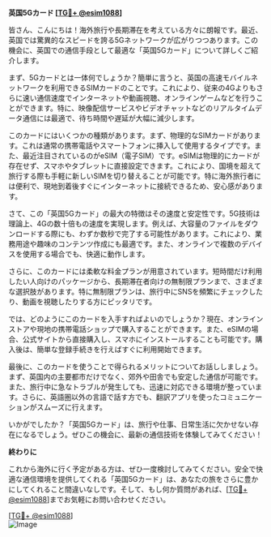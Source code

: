**英国5Gカード [[TG💪+ @esim1088](https://t.me/s/esim1088)]**

皆さん、こんにちは！海外旅行や長期滞在を考えている方々に朗報です。最近、英国では驚異的なスピードを誇る5Gネットワークが広がりつつあります。この機会に、英国での通信手段として最適な「英国5Gカード」について詳しくご紹介します。

まず、5Gカードとは一体何でしょうか？簡単に言うと、英国の高速モバイルネットワークを利用できるSIMカードのことです。これにより、従来の4Gよりもさらに速い通信速度でインターネットや動画視聴、オンラインゲームなどを行うことができます。特に、映像配信サービスやビデオチャットなどのリアルタイムデータ通信には最適で、待ち時間や遅延が大幅に減少します。

このカードにはいくつかの種類があります。まず、物理的なSIMカードがあります。これは通常の携帯電話やスマートフォンに挿入して使用するタイプです。また、最近注目されているのがeSIM（電子SIM）です。eSIMは物理的にカードが存在せず、スマホやタブレットに直接設定できます。これにより、国境を超えて旅行する際も手軽に新しいSIMを切り替えることが可能です。特に海外旅行者には便利で、現地到着後すぐにインターネットに接続できるため、安心感があります。

さて、この「英国5Gカード」の最大の特徴はその速度と安定性です。5G技術は理論上、4Gの数十倍もの速度を実現します。例えば、大容量のファイルをダウンロードする際にも、わずか数秒で完了する可能性があります。これにより、業務用途や趣味のコンテンツ作成にも最適です。また、オンラインで複数のデバイスを使用する場合でも、快適に動作します。

さらに、このカードには柔軟な料金プランが用意されています。短時間だけ利用したい人向けのパッケージから、長期滞在者向けの無制限プランまで、さまざまな選択肢があります。特に無制限プランは、旅行中にSNSを頻繁にチェックしたり、動画を視聴したりする方にピッタリです。

では、どのようにこのカードを入手すればよいのでしょうか？現在、オンラインストアや現地の携帯電話ショップで購入することができます。また、eSIMの場合、公式サイトから直接購入し、スマホにインストールすることも可能です。購入後は、簡単な登録手続きを行えばすぐに利用開始できます。

最後に、このカードを使うことで得られるメリットについてお話ししましょう。まず、英国内の主要都市だけでなく、郊外や田舎でも安定した通信が可能です。また、旅行中に急なトラブルが発生しても、迅速に対応できる環境が整っています。さらに、英語圏以外の言語で話す方でも、翻訳アプリを使ったコミュニケーションがスムーズに行えます。

いかがでしたか？「英国5Gカード」は、旅行や仕事、日常生活に欠かせない存在になるでしょう。ぜひこの機会に、最新の通信技術を体験してみてください！

**終わりに**

これから海外に行く予定がある方は、ぜひ一度検討してみてください。安全で快適な通信環境を提供してくれる「英国5Gカード」は、あなたの旅をさらに豊かにしてくれること間違いなしです。そして、もし何か質問があれば、[[TG💪+ @esim1088](https://t.me/s/esim1088)]までお気軽にお問い合わせください。

[[TG💪+ @esim1088](https://t.me/s/esim1088)]  
![Image](https://i.postimg.cc/Y0z9fWf4/image.png)